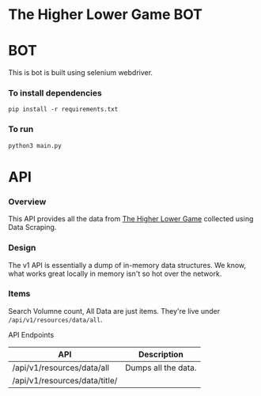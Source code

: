 # The Higher Lower Game BOT

# BOT

This is bot is built using selenium webdriver.

### To install dependencies
```
pip install -r requirements.txt
```

### To run 
```
python3 main.py
```

# API

### Overview

This API provides all the data from [The Higher Lower Game](https://www.higherlowergame.com/) collected using Data Scraping.

### Design

The v1 API is essentially a dump of in-memory data structures. We know, what works great locally in memory isn't so hot over the network. 

### Items

Search Volumne count, All Data are just items. They're live under `/api/v1/resources/data/all`.

API Endpoints

API | Description
------|------------
/api/v1/resources/data/all | Dumps all the data.
/api/v1/resources/data/title/<title> | Dumps the data for particular title.
/api/v1/resources/data/searchvolume/<title> | Dumps the search volumne for particular title.
/api/v1/resources/data/higherlower/<title1>/<title2> | Returns Higher or Lower (Higher if Search results for title2 > title1 and vice versa)
  
For example, a title: http://sohamsahare123.pythonanywhere.com/api/v1/resources/data/title/ferrari

```javascript
[
  {
  "ID":1094,
  "searches":2240000,
  "title":"ferrari"
  }
]
```

For example, a search volume: http://sohamsahare123.pythonanywhere.com/api/v1/resources/data/searchvolume/ferrari

```javascript
2240000
```
  
For example, a higherlower: http://127.0.0.1:5000/api/v1/resources/data/higherlower/tesla/ferrari
  
 ```javascript
Lower
```
